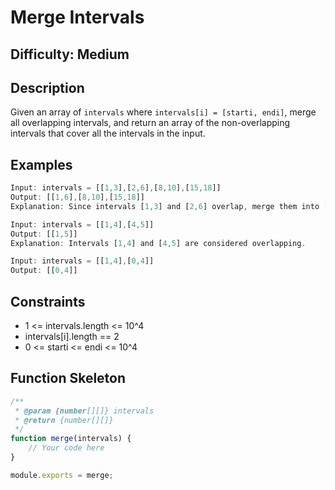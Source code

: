 # Merge Intervals

## Difficulty: Medium

## Description

Given an array of `intervals` where `intervals[i] = [starti, endi]`, merge all overlapping intervals, and return an array of the non-overlapping intervals that cover all the intervals in the input.

## Examples

```javascript
Input: intervals = [[1,3],[2,6],[8,10],[15,18]]
Output: [[1,6],[8,10],[15,18]]
Explanation: Since intervals [1,3] and [2,6] overlap, merge them into [1,6].

Input: intervals = [[1,4],[4,5]]
Output: [[1,5]]
Explanation: Intervals [1,4] and [4,5] are considered overlapping.

Input: intervals = [[1,4],[0,4]]
Output: [[0,4]]
```

## Constraints

- 1 <= intervals.length <= 10^4
- intervals[i].length == 2
- 0 <= starti <= endi <= 10^4

## Function Skeleton

```javascript
/**
 * @param {number[][]} intervals
 * @return {number[][]}
 */
function merge(intervals) {
    // Your code here
}

module.exports = merge;
```
